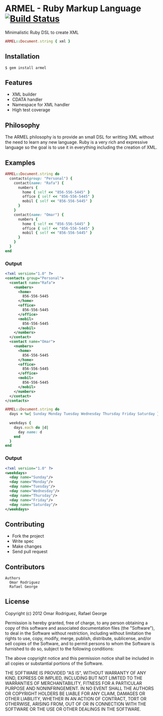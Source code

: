 ARMEL - Ruby Markup Language
[![Build Status](https://secure.travis-ci.org/2hf/armel.png)](http://travis-ci.org/2hf/rml)
===

Minimalistic Ruby DSL to create XML

```ruby
ARMEL::Document.string { xml }
```

## Installation

    $ gem install armel

## Features

  * XML builder 
  * CDATA handler
  * Namespace for XML handler
  * High test coverage

## Philosophy 

  The ARMEL philosophy is to provide an small DSL for writting XML without
  the need to learn any new language. Ruby is a very rich and expressive
  language so the goal is to use it in everything including the creation
  of XML.

## Examples

```ruby
ARMEL::Document.string do
  contacts(group: "Personal") {
    contact(name: "Rafa") {
      numbers {
        home { self << "856-556-5445" }
        office { self << "856-556-5445" }
        mobil { self << "856-556-5445" }
      }
    }
    contact(name: "Omar") {
      numbers {
        home { self << "856-556-5445" }
        office { self << "856-556-5445" }
        mobil { self << "856-556-5445" }
      }
    }
  }
end
```

### Output
```xml
<?xml version="1.0" ?>
<contacts group="Personal">
  <contact name="Rafa">
    <numbers>
      <home>
        856-556-5445
      </home>
      <office>
        856-556-5445
      </office>
      <mobil>
        856-556-5445
      </mobil>
    </numbers>
  </contact>
  <contact name="Omar">
    <numbers>
      <home>
        856-556-5445
      </home>
      <office>
        856-556-5445
      </office>
      <mobil>
        856-556-5445
      </mobil>
    </numbers>
  </contact>
</contacts>
```

```ruby
ARMEL::Document.string do
  days = %w{ Sunday Monday Tuesday Wednesday Thursday Friday Saturday }
  
  weekdays {
    days.each do |d|
      day name: d
    end
  }
end
```

### Output
```xml
<?xml version="1.0" ?>
<weekdays>
  <day name="Sunday"/>
  <day name="Monday"/>
  <day name="Tuesday"/>
  <day name="Wednesday"/>
  <day name="Thursday"/>
  <day name="Friday"/>
  <day name="Saturday"/>
</weekdays>
```

## Contributing

* Fork the project
* Write spec 
* Make changes 
* Send pull request

## Contributors
``` 
Authors
  Omar Rodriguez
  Rafael George
```

## License
Copyright (c) 2012 Omar Rodriguez, Rafael George

Permission is hereby granted, free of charge, to any person obtaining
a copy of this software and associated documentation files (the
"Software"), to deal in the Software without restriction, including
without limitation the rights to use, copy, modify, merge, publish,
distribute, sublicense, and/or sell copies of the Software, and to
permit persons to whom the Software is furnished to do so, subject to
the following conditions:

The above copyright notice and this permission notice shall be
included in all copies or substantial portions of the Software.

THE SOFTWARE IS PROVIDED "AS IS", WITHOUT WARRANTY OF ANY KIND,
EXPRESS OR IMPLIED, INCLUDING BUT NOT LIMITED TO THE WARRANTIES OF
MERCHANTABILITY, FITNESS FOR A PARTICULAR PURPOSE AND
NONINFRINGEMENT. IN NO EVENT SHALL THE AUTHORS OR COPYRIGHT HOLDERS BE
LIABLE FOR ANY CLAIM, DAMAGES OR OTHER LIABILITY, WHETHER IN AN ACTION
OF CONTRACT, TORT OR OTHERWISE, ARISING FROM, OUT OF OR IN CONNECTION
WITH THE SOFTWARE OR THE USE OR OTHER DEALINGS IN THE SOFTWARE.
